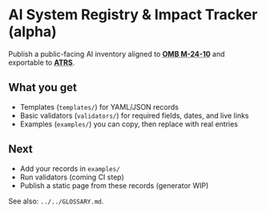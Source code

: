 # AI System Registry & Impact Tracker (alpha)

Publish a public-facing AI inventory aligned to
**<abbr title="US Office of Management and Budget memo on federal AI governance">OMB M-24-10</abbr>** and exportable to
**<abbr title="Algorithmic Transparency Recording Standard (UK)">ATRS</abbr>**.

## What you get
- Templates (`templates/`) for YAML/JSON records
- Basic validators (`validators/`) for required fields, dates, and live links
- Examples (`examples/`) you can copy, then replace with real entries

## Next
- Add your records in `examples/`
- Run validators (coming CI step)
- Publish a static page from these records (generator WIP)

See also: `../../GLOSSARY.md`.
